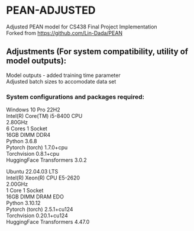 ﻿# PEAN-ADJUSTED

Adjusted PEAN model for CS438 Final Project Implementation\
Forked from https://github.com/Lin-Dada/PEAN

## Adjustments (For system compatibility, utility of model outputs):
Model outputs - added training time parameter\
Adjusted batch sizes to accomodate data set

### System configurations and packages required:

Windows 10 Pro 22H2\
Intel(R) Core(TM) i5-8400 CPU\
2.80GHz\
6 Cores 1 Socket\
16GB DIMM DDR4\
Python 3.6.8\
Pytorch (torch) 1.7.0+cpu\
Torchvision 0.8.1+cpu\
HuggingFace Transformers 3.0.2


Ubuntu 22.04.03 LTS\
Intel(R) Xeon(R) CPU E5-2620\
2.00GHz\
1 Core 1 Socket\
16GB DIMM DRAM EDO\
Python 3.10.12\
Pytorch (torch) 2.5.1+cu124\
Torchvision 0.20.1+cu124\
HuggingFace Transformers 4.47.0




